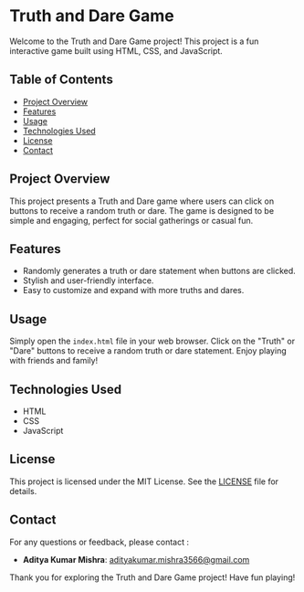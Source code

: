 # Truth and Dare Game

Welcome to the Truth and Dare Game project! This project is a fun interactive game built using HTML, CSS, and JavaScript.

## Table of Contents
- [Project Overview](#project-overview)
- [Features](#features)
- [Usage](#usage)
- [Technologies Used](#technologies-used)
- [License](#license)
- [Contact](#contact)

## Project Overview
This project presents a Truth and Dare game where users can click on buttons to receive a random truth or dare. The game is designed to be simple and engaging, perfect for social gatherings or casual fun.

## Features
- Randomly generates a truth or dare statement when buttons are clicked.
- Stylish and user-friendly interface.
- Easy to customize and expand with more truths and dares.

## Usage
Simply open the `index.html` file in your web browser. Click on the "Truth" or "Dare" buttons to receive a random truth or dare statement. Enjoy playing with friends and family!

## Technologies Used
- HTML
- CSS
- JavaScript

## License
This project is licensed under the MIT License. See the [LICENSE](LICENSE) file for details.

## Contact
For any questions or feedback, please contact :
- **Aditya Kumar Mishra**: [adityakumar.mishra3566@gmail.com](mailto:adityakumar.mishra3566@gmail.com)

Thank you for exploring the Truth and Dare Game project! Have fun playing!


